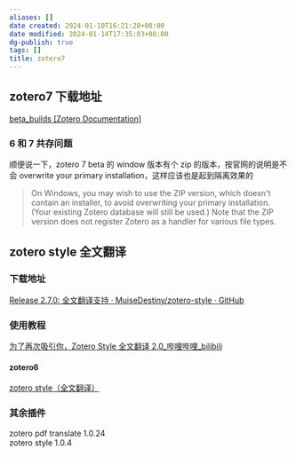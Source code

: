 ```yaml
---
aliases: []
date created: 2024-01-10T16:21:28+08:00
date modified: 2024-01-14T17:35:03+08:00
dg-publish: true
tags: []
title: zotero7
---
```


## zotero7 下载地址
[beta\_builds [Zotero Documentation]](https://www.zotero.org/support/beta_builds)
### 6 和 7 共存问题
顺便说一下，zotero 7 beta 的 window 版本有个 zip 的版本，按官网的说明是不会 overwrite your primary installation，这样应该也是起到隔离效果的  
>On Windows, you may wish to use the ZIP version, which doesn't contain an installer, to avoid overwriting your primary installation. (Your existing Zotero database will still be used.) Note that the ZIP version does not register Zotero as a handler for various file types.
## zotero style 全文翻译
### 下载地址
[Release 2.7.0: 全文翻译支持 · MuiseDestiny/zotero-style · GitHub](https://github.com/MuiseDestiny/zotero-style/releases/tag/2.7.0)
### 使用教程
[为了再次吸引你，Zotero Style 全文翻译 2.0\_哔哩哔哩\_bilibili](https://www.bilibili.com/video/BV1xi4y1q7aV/)
#### zotero6
[zotero style（全文翻译）](zotero插件.md#zotero%20style（全文翻译）)
### 其余插件
zotero pdf translate 1.0.24  
zotero style 1.0.4